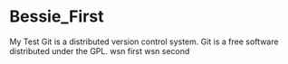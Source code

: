 # Bessie_First
My Test
Git is a distributed version control system.
Git is a free software distributed under the GPL.
wsn first
wsn second